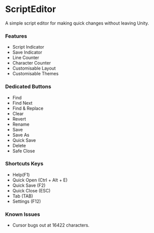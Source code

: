 ﻿# ScriptEditor

A simple script editor for making quick changes without leaving Unity.

### Features

* Script Indicator
* Save Indicator
* Line Counter
* Character Counter
* Customisable Layout
* Customisable Themes

### Dedicated Buttons

* Find
* Find Next
* Find & Replace
* Clear
* Revert
* Rename
* Save
* Save As
* Quick Save
* Delete
* Safe Close

### Shortcuts Keys

* Help(F1)
* Quick Open (Ctrl + Alt + E)
* Quick Save (F2)
* Quick Close (ESC)
* Tab (TAB)
* Settings (F12)

### Known Issues

* Cursor bugs out at 16422 characters.

